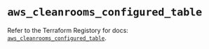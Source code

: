 # `aws_cleanrooms_configured_table`

Refer to the Terraform Registory for docs: [`aws_cleanrooms_configured_table`](https://registry.terraform.io/providers/hashicorp/aws/5.22.0/docs/resources/cleanrooms_configured_table).
